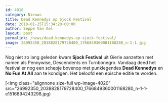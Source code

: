 ```yaml
---
id: 4018
category: Nieuws
title: Dead Kennedys op Sjock Festival
date: 2018-01-25T15:34:20+00:00
author: Seppe Van Ael
layout: post
permalink: /news/dead-kennedys-op-sjock-festival/
image: 26992350_2038828179728400_1766849360001168280_n-1-1.jpg
---
```

Nog niet zo lang geleden kwam **Sjock Festival** uit Gierle aanzetten met namen als Pennywise, Descendents en Turnbonegro. Vandaag deed het festival er nog een schepje bovenop met punklegendes **Dead Kennedys** en **No Fun At All** aan te kondigen. Het beloofd een epische editie te worden.

[<img class="alignnone size-full wp-image-4020" src="26992350_2038828179728400_1766849360001168280_n-1-1-e1516894243298.jpg)